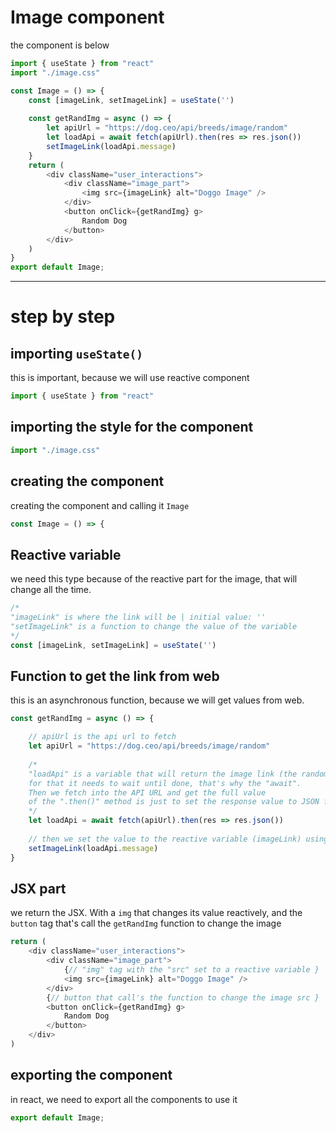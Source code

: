 # Image component
the component is below

```js
import { useState } from "react"
import "./image.css"

const Image = () => {
	const [imageLink, setImageLink] = useState('')
	
	const getRandImg = async () => {
		let apiUrl = "https://dog.ceo/api/breeds/image/random"
		let loadApi = await fetch(apiUrl).then(res => res.json())
		setImageLink(loadApi.message)
	}
	return (
		<div className="user_interactions">
			<div className="image_part">
				<img src={imageLink} alt="Doggo Image" />
			</div>
			<button onClick={getRandImg} g>
				Random Dog
			</button>
		</div>
	)
}
export default Image;
```

---
# step by step

## importing `useState()` 
this is important, because we will use reactive component

```js
import { useState } from "react"
```

## importing the style for the component

```js
import "./image.css"
```

## creating the component
creating the component and calling it `Image`
```js
const Image = () => {
```

## Reactive variable
we need this type because of the reactive part for the image, that will change all the time.

```js
/*
"imageLink" is where the link will be | initial value: ''
"setImageLink" is a function to change the value of the variable
*/
const [imageLink, setImageLink] = useState('')
```

## Function to get the link from web
this is an asynchronous function, because we will get values from web.

```js
const getRandImg = async () => {

	// apiUrl is the api url to fetch
	let apiUrl = "https://dog.ceo/api/breeds/image/random"
	
	/*
	"loadApi" is a variable that will return the image link (the random one)
	for that it needs to wait until done, that's why the "await".
	Then we fetch into the API URL and get the full value
	of the ".then()" method is just to set the response value to JSON format
	*/
	let loadApi = await fetch(apiUrl).then(res => res.json())
	
	// then we set the value to the reactive variable (imageLink) using it' function
	setImageLink(loadApi.message)
}
```

## JSX part
we return the JSX.
With a `img` that changes its value reactively, and the `button` tag that's call the `getRandImg` function to change the image

```js
return (
	<div className="user_interactions">
		<div className="image_part">
			{// "img" tag with the "src" set to a reactive variable }
			<img src={imageLink} alt="Doggo Image" />
		</div>
		{// button that call's the function to change the image src }
		<button onClick={getRandImg} g>
			Random Dog
		</button>
	</div>
)
```

## exporting the component
in react, we need to export all the components to use it

```js
export default Image;
```
